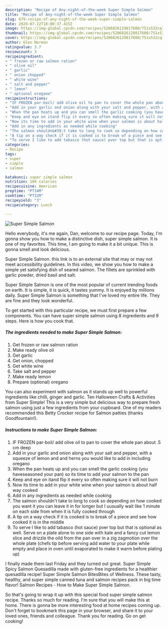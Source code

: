 ```yaml
---
description: "Recipe of Any-night-of-the-week Super Simple Salmon"
title: "Recipe of Any-night-of-the-week Super Simple Salmon"
slug: 679-recipe-of-any-night-of-the-week-super-simple-salmon
date: 2020-07-22T18:08:37.415Z
image: https://img-global.cpcdn.com/recipes/5206826129817600/751x532cq70/super-simple-salmon-recipe-main-photo.jpg
thumbnail: https://img-global.cpcdn.com/recipes/5206826129817600/751x532cq70/super-simple-salmon-recipe-main-photo.jpg
cover: https://img-global.cpcdn.com/recipes/5206826129817600/751x532cq70/super-simple-salmon-recipe-main-photo.jpg
author: Glen Norman
ratingvalue: 3.7
reviewcount: 3
recipeingredient:
- " frozen or raw salmon ration"
- " olive oil"
- " garlic"
- " onion chopped"
- " white wine"
- " salt and pepper"
- " lemon"
- " optional oregano"
recipeinstructions:
- "IF FROZEN par-boil/ add olive oil to pan to cover the whole pan about .5 cm deep"
- "Add in your garlic and onion along with your salt and pepper, with a squeeze of lemon and and herns you would like to add in including oregano"
- "When the pan heats up and you can smell the garlic cooking (you haveseasoned your pan) so its time to add your salmon to the pan"
- "Keep and eye on itand flip it every so often making sure it will not burn"
- "Now its time to add in your white wine when your salmon is about half way cooked"
- "Add in any ingredients as needed while cooking"
- "The salmon shouldn&#39;t take to long to cook so depending on how cooked you want it you can leave it in for longer but I uusually wait like 1 minute on each side from when it is fully cooked through"
- "A tip on a way check if it is cooked is to break of a piece and see how cooked it is in the middle"
- "To serve I like to add tabasco (hot sauce) pver top but that is optional as well. Serve on a plate alone to one side with kale and a fancy cut lemon slice and drizzle the oild from the pan over in a zig zagmotion over the whole plate (chefs tip before serving add water to your plate while empty and place in oven until evaporated to make it warm before plating up)"
categories:
- Recipe
tags:
- super
- simple
- salmon

katakunci: super simple salmon 
nutrition: 104 calories
recipecuisine: American
preptime: "PT34M"
cooktime: "PT32M"
recipeyield: "3"
recipecategory: Lunch

---
```



![Super Simple Salmon](https://img-global.cpcdn.com/recipes/5206826129817600/751x532cq70/super-simple-salmon-recipe-main-photo.jpg)

Hello everybody, it's me again, Dan, welcome to our recipe page. Today, I'm gonna show you how to make a distinctive dish, super simple salmon. It is one of my favorites. This time, I am going to make it a bit unique. This is gonna smell and look delicious.

Super Simple Salmon. this link is to an external site that may or may not meet accessibility guidelines. In this video, we show you how to make a simple yet satisfying dish of seared salmon. The fillets are sprinkled with garlic powder, dried basil and salt.

Super Simple Salmon is one of the most popular of current trending foods on earth. It is simple, it is quick, it tastes yummy. It is enjoyed by millions daily. Super Simple Salmon is something that I've loved my entire life. They are fine and they look wonderful.


To get started with this particular recipe, we must first prepare a few components. You can have super simple salmon using 8 ingredients and 9 steps. Here is how you cook that.

<!--inarticleads1-->

##### The ingredients needed to make Super Simple Salmon:

1. Get  frozen or raw salmon ration
1. Make ready  olive oil
1. Get  garlic
1. Get  onion, chopped
1. Get  white wine
1. Take  salt and pepper
1. Make ready  lemon
1. Prepare  (optional) oregano


You can also experiment with salmon as it stands up well to powerful ingredients like chilli, ginger and garlic. Ten Halloween Crafts &amp; Activities from Super Simple! This is a very simple but delicious way to prepare fresh salmon using just a few ingredients from your cupboard. One of my readers recommended this Betty Crocker recipe for Salmon patties (thanks Goodfountain!). 

<!--inarticleads2-->

##### Instructions to make Super Simple Salmon:

1. IF FROZEN par-boil/ add olive oil to pan to cover the whole pan about .5 cm deep
1. Add in your garlic and onion along with your salt and pepper, with a squeeze of lemon and and herns you would like to add in including oregano
1. When the pan heats up and you can smell the garlic cooking (you haveseasoned your pan) so its time to add your salmon to the pan
1. Keep and eye on itand flip it every so often making sure it will not burn
1. Now its time to add in your white wine when your salmon is about half way cooked
1. Add in any ingredients as needed while cooking
1. The salmon shouldn&#39;t take to long to cook so depending on how cooked you want it you can leave it in for longer but I uusually wait like 1 minute on each side from when it is fully cooked through
1. A tip on a way check if it is cooked is to break of a piece and see how cooked it is in the middle
1. To serve I like to add tabasco (hot sauce) pver top but that is optional as well. Serve on a plate alone to one side with kale and a fancy cut lemon slice and drizzle the oild from the pan over in a zig zagmotion over the whole plate (chefs tip before serving add water to your plate while empty and place in oven until evaporated to make it warm before plating up)


I finally made them last Friday and they turned out great. Super Simple Spicy Salmon Quesadilla made with gluten-free ingredients for a healthier quesadilla recipe! Super Simple Salmon BitesBites of Wellness. These tasty, healthy, and super simple canned tuna and salmon recipes pack in big time flavor! Salmon Recipes - How to Make Super Simple Salmon. 

So that's going to wrap it up with this special food super simple salmon recipe. Thanks so much for reading. I'm sure that you will make this at home. There is gonna be more interesting food at home recipes coming up. Don't forget to bookmark this page in your browser, and share it to your loved ones, friends and colleague. Thank you for reading. Go on get cooking!
